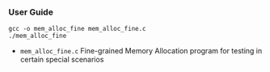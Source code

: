  ### User Guide
```
gcc -o mem_alloc_fine mem_alloc_fine.c
./mem_alloc_fine
```

* `mem_alloc_fine.c` Fine-grained Memory Allocation program for testing in certain special scenarios
